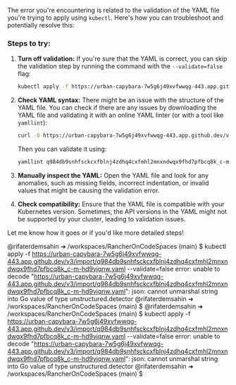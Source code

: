The error you're encountering is related to the validation of the YAML file you're trying to apply using `kubectl`. Here's how you can troubleshoot and potentially resolve this:

### Steps to try:
1. **Turn off validation:** If you're sure that the YAML is correct, you can skip the validation step by running the command with the `--validate=false` flag:
   ```bash
   kubectl apply -f https://urban-capybara-7w5g6j49xvfwwqg-443.app.github.dev/v3/import/q984db9snhfsckcxfblnj4zdhq4cxfmhl2mnxndwqx9fhd7pfbcq8k_c-m-hd9vjqnw.yaml --validate=false
   ```

2. **Check YAML syntax:** There might be an issue with the structure of the YAML file. You can check if there are any issues by downloading the YAML file and validating it with an online YAML linter (or with a tool like `yamllint`):
   ```bash
   curl -O https://urban-capybara-7w5g6j49xvfwwqg-443.app.github.dev/v3/import/q984db9snhfsckcxfblnj4zdhq4cxfmhl2mnxndwqx9fhd7pfbcq8k_c-m-hd9vjqnw.yaml
   ```
   Then you can validate it using:
   ```bash
   yamllint q984db9snhfsckcxfblnj4zdhq4cxfmhl2mnxndwqx9fhd7pfbcq8k_c-m-hd9vjqnw.yaml
   ```

3. **Manually inspect the YAML:** Open the YAML file and look for any anomalies, such as missing fields, incorrect indentation, or invalid values that might be causing the validation error.

4. **Check compatibility:** Ensure that the YAML file is compatible with your Kubernetes version. Sometimes, the API versions in the YAML might not be supported by your cluster, leading to validation issues.

Let me know how it goes or if you'd like more detailed steps!



@rifaterdemsahin ➜ /workspaces/RancherOnCodeSpaces (main) $ kubectl apply -f https://urban-capybara-7w5g6j49xvfwwqg-443.app.github.dev/v3/import/q984db9snhfsckcxfblnj4zdhq4cxfmhl2mnxndwqx9fhd7pfbcq8k_c-m-hd9vjqnw.yaml --validate=false
error: unable to decode "https://urban-capybara-7w5g6j49xvfwwqg-443.app.github.dev/v3/import/q984db9snhfsckcxfblnj4zdhq4cxfmhl2mnxndwqx9fhd7pfbcq8k_c-m-hd9vjqnw.yaml": json: cannot unmarshal string into Go value of type unstructured.detector
@rifaterdemsahin ➜ /workspaces/RancherOnCodeSpaces (main) $ 
@rifaterdemsahin ➜ /workspaces/RancherOnCodeSpaces (main) $ kubectl apply -f https://urban-capybara-7w5g6j49xvfwwqg-443.app.github.dev/v3/import/q984db9snhfsckcxfblnj4zdhq4cxfmhl2mnxndwqx9fhd7pfbcq8k_c-m-hd9vjqnw.yaml --validate=false
error: unable to decode "https://urban-capybara-7w5g6j49xvfwwqg-443.app.github.dev/v3/import/q984db9snhfsckcxfblnj4zdhq4cxfmhl2mnxndwqx9fhd7pfbcq8k_c-m-hd9vjqnw.yaml": json: cannot unmarshal string into Go value of type unstructured.detector
@rifaterdemsahin ➜ /workspaces/RancherOnCodeSpaces (main) $ 